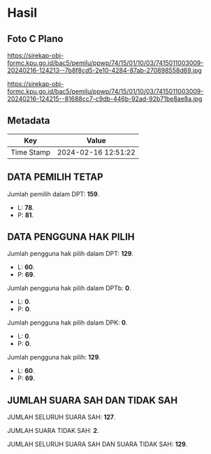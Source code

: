 # Hasil

## Foto C Plano

https://sirekap-obj-formc.kpu.go.id/bac5/pemilu/ppwp/74/15/01/10/03/7415011003009-20240216-124213--7b8f8cd5-2e10-4284-87ab-270898558d69.jpg

https://sirekap-obj-formc.kpu.go.id/bac5/pemilu/ppwp/74/15/01/10/03/7415011003009-20240216-124215--81688cc7-c9db-446b-92ad-92b71be8ae8a.jpg


## Metadata

| Key        | Value               |
| ---------- | ------------------- |
| Time Stamp | 2024-02-16 12:51:22 |


## DATA PEMILIH TETAP

Jumlah pemilih dalam DPT: **159**.
 * L: **78**.
 * P: **81**.

## DATA PENGGUNA HAK PILIH

Jumlah pengguna hak pilih dalam DPT: **129**.
 * L: **60**.
 * P: **69**.

Jumlah pengguna hak pilih dalam DPTb: **0**.
 * L: **0**.
 * P: **0**.

Jumlah pengguna hak pilih dalam DPK: **0**.
 * L: **0**.
 * P: **0**.

Jumlah pengguna hak pilih: **129**.
 * L: **60**.
 * P: **69**.

## JUMLAH SUARA SAH DAN TIDAK SAH

JUMLAH SELURUH SUARA SAH: **127**.

JUMLAH SUARA TIDAK SAH: **2**.

JUMLAH SELURUH SUARA SAH DAN SUARA TIDAK SAH: **129**.


